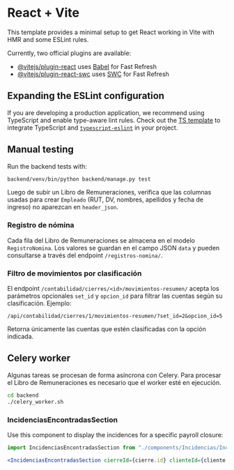 # React + Vite

This template provides a minimal setup to get React working in Vite with HMR and some ESLint rules.

Currently, two official plugins are available:

- [@vitejs/plugin-react](https://github.com/vitejs/vite-plugin-react/blob/main/packages/plugin-react/README.md) uses [Babel](https://babeljs.io/) for Fast Refresh
- [@vitejs/plugin-react-swc](https://github.com/vitejs/vite-plugin-react-swc) uses [SWC](https://swc.rs/) for Fast Refresh

## Expanding the ESLint configuration

If you are developing a production application, we recommend using TypeScript and enable type-aware lint rules. Check out the [TS template](https://github.com/vitejs/vite/tree/main/packages/create-vite/template-react-ts) to integrate TypeScript and [`typescript-eslint`](https://typescript-eslint.io) in your project.

## Manual testing

Run the backend tests with:

```bash
backend/venv/bin/python backend/manage.py test
```

Luego de subir un Libro de Remuneraciones, verifica que las columnas usadas para
crear `Empleado` (RUT, DV, nombres, apellidos y fecha de ingreso) no aparezcan en
`header_json`.

### Registro de nómina

Cada fila del Libro de Remuneraciones se almacena en el modelo `RegistroNomina`.
Los valores se guardan en el campo JSON `data` y pueden consultarse a través del
endpoint `/registros-nomina/`.

### Filtro de movimientos por clasificación

El endpoint `/contabilidad/cierres/<id>/movimientos-resumen/` acepta los
parámetros opcionales `set_id` y `opcion_id` para filtrar las cuentas según su
clasificación. Ejemplo:

```
/api/contabilidad/cierres/1/movimientos-resumen/?set_id=2&opcion_id=5
```

Retorna únicamente las cuentas que estén clasificadas con la opción indicada.

## Celery worker

Algunas tareas se procesan de forma asíncrona con Celery. Para procesar el
Libro de Remuneraciones es necesario que el worker esté en ejecución.

```bash
cd backend
./celery_worker.sh
```

### IncidenciasEncontradasSection

Use this component to display the incidences for a specific payroll closure:

```jsx
import IncidenciasEncontradasSection from "./components/Incidencias/IncidenciasEncontradasSection";

<IncidenciasEncontradasSection cierreId={cierre.id} clienteId={cliente.id} />
```
